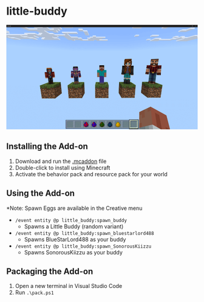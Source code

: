 # little-buddy
![Little-Buddy](/little-buddy.png)

## Installing the Add-on
1. Download and run the [.mcaddon](https://github.com/kirbycope/little-buddy/raw/main/little-buddy.mcaddon) file
1. Double-click to install using Minecraft
1. Activate the behavior pack and resource pack for your world
      
## Using the Add-on
*Note: Spawn Eggs are available in the Creative menu
- `/event entity @p little_buddy:spawn_buddy`
   - Spawns a Little Buddy (random variant)
- `/event entity @p little_buddy:spawn_bluestarlord488`
   - Spawns BlueStarLord488 as your buddy
- `/event entity @p little_buddy:spawn_SonorousKiizzu`
   - Spawns SonorousKiizzu as your buddy
  
## Packaging the Add-on
1. Open a new terminal in Visual Studio Code
1. Run `.\pack.ps1`
